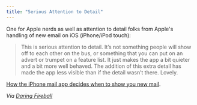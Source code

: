```yaml
---
title: "Serious Attention to Detail"
---
```

<p>One for Apple nerds as well as attention to detail folks from Apple's handling of new email on iOS (iPhone/iPod touch):</p>
<blockquote><p>This is serious attention to detail. It’s not something people will show off to each other on the bus, or something that you can put on an advert or trumpet on a feature list. It just makes the app a bit quieter and a bit more well behaved. The addition of this extra detail has made the app less visible than if the detail wasn’t there. Lovely.</p></blockquote>
<p><a href="https://theinvisibl.com/2011/01/24/iphonemail/">How the iPhone mail app decides when to show you new mail</a>.</p>
<p><em>Via <a href="https://daringfireball.net/linked/2011/01/24/ios-mail-new-messages">Daring Fireball</a></em></p>
